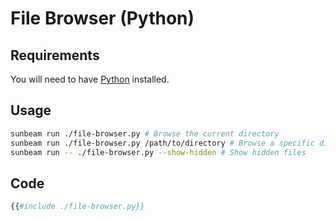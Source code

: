 # File Browser (Python)

## Requirements

You will need to have [Python](https://www.python.org/) installed.

## Usage

```bash
sunbeam run ./file-browser.py # Browse the current directory
sunbeam run ./file-browser.py /path/to/directory # Browse a specific directory
sunbeam run -- ./file-browser.py --show-hidden # Show hidden files
```

## Code

```python
{{#include ./file-browser.py}}
```
